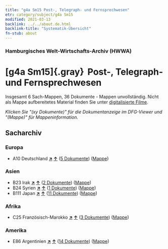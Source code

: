 ```yaml
---
title: "g4a Sm15 Post-, Telegraph- und Fernsprechwesen"
etr: category/subject/g4a Sm15
modified: 2021-03-13
backlink: ../../about.de.html
backlink-title: "Systematik-Übersicht"
fn-stub: about
---
```


### Hamburgisches Welt-Wirtschafts-Archiv (HWWA)
# [g4a Sm15]{.gray}&#8201; Post-, Telegraph- und Fernsprechwesen&#160; 




Insgesamt 6 Sach-Mappen, 36 Dokumente - Mappen unvollständig.
Nicht als Mappe aufbereitetes Material finden Sie unter [digitalisierte Filme](/film/h1_sh).

_Klicken Sie "(xy Dokumente)" für die Dokumentanzeige im DFG-Viewer und "(Mappe)" für Mappeninformation._

## Sacharchiv




### Europa

- A10 Deutschland [**&nearr;**](../../../geo/i/126128/about.de.html "Deutschland (alle Mappen)") [**&uarr;**](../../../geo/about.de.html#A10 "Ländersystematik") (<a href="https://pm20.zbw.eu/dfgview/sh/126128,144545" title="über: Deutschland : Post-, Telegraph- und Fernsprechwesen" target="_blank">5 Dokumente</a>) ([Mappe](http://purl.org/pressemappe20/folder/sh/126128,144545))

### Asien

- B23 Irak [**&nearr;**](../../../geo/i/141113/about.de.html "Irak (alle Mappen)") [**&uarr;**](../../../geo/about.de.html#B23 "Ländersystematik") (<a href="https://pm20.zbw.eu/dfgview/sh/141113,144545" title="über: Irak : Post-, Telegraph- und Fernsprechwesen" target="_blank">2 Dokumente</a>) ([Mappe](http://purl.org/pressemappe20/folder/sh/141113,144545))
- B24 Syrien [**&nearr;**](../../../geo/i/141114/about.de.html "Syrien (alle Mappen)") [**&uarr;**](../../../geo/about.de.html#B24 "Ländersystematik") (<a href="https://pm20.zbw.eu/dfgview/sh/141114,144545" title="über: Syrien : Post-, Telegraph- und Fernsprechwesen" target="_blank">1 Dokumente</a>) ([Mappe](http://purl.org/pressemappe20/folder/sh/141114,144545))
- B111 Japan [**&nearr;**](../../../geo/i/141272/about.de.html "Japan (alle Mappen)") [**&uarr;**](../../../geo/about.de.html#B111 "Ländersystematik") (<a href="https://pm20.zbw.eu/dfgview/sh/141272,144545" title="über: Japan : Post-, Telegraph- und Fernsprechwesen" target="_blank">11 Dokumente</a>) ([Mappe](http://purl.org/pressemappe20/folder/sh/141272,144545))

### Afrika

- C25 Französisch-Marokko [**&nearr;**](../../../geo/i/141358/about.de.html "Französisch-Marokko (alle Mappen)") [**&uarr;**](../../../geo/about.de.html#C25 "Ländersystematik") (<a href="https://pm20.zbw.eu/dfgview/sh/141358,144545" title="über: Französisch-Marokko : Post-, Telegraph- und Fernsprechwesen" target="_blank">3 Dokumente</a>) ([Mappe](http://purl.org/pressemappe20/folder/sh/141358,144545))

### Amerika

- E86 Argentinien [**&nearr;**](../../../geo/i/141692/about.de.html "Argentinien (alle Mappen)") [**&uarr;**](../../../geo/about.de.html#E86 "Ländersystematik") (<a href="https://pm20.zbw.eu/dfgview/sh/141692,144545" title="über: Argentinien : Post-, Telegraph- und Fernsprechwesen" target="_blank">14 Dokumente</a>) ([Mappe](http://purl.org/pressemappe20/folder/sh/141692,144545))


